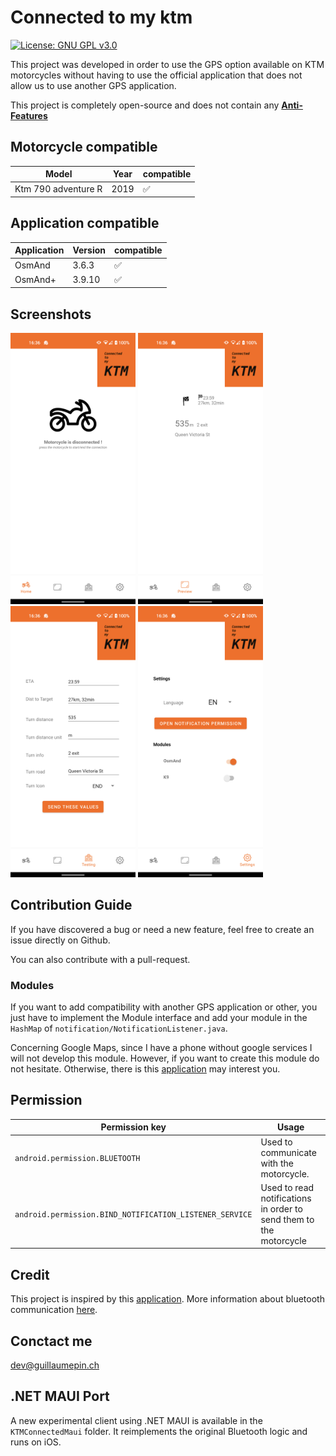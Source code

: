 # Connected to my ktm
[![License: GNU GPL v3.0](https://img.shields.io/badge/License-GNU%20GPL%20v3.0-brightgreen.svg)](https://github.com/pinginfo/Connected-to-my-ktm/)

This project was developed in order to use the GPS option available on KTM motorcycles without having to use the official application that does not allow us to use another GPS application.

This project is completely open-source and does not contain any [**Anti-Features**](https://f-droid.org/docs/Anti-Features/)

## Motorcycle compatible
| Model | Year | compatible |
| --- | --- | --- |
| Ktm 790 adventure R | 2019 | ✅ |

## Application compatible
| Application | Version | compatible |
| --- | --- | --- |
| OsmAnd | 3.6.3 | ✅ |
| OsmAnd+ | 3.9.10 | ✅ |

## Screenshots
<img src="screenshots/home.png" alt="home" width="200"/>
<img src="screenshots/preview.png" alt="preview" width="200"/>
<img src="screenshots/testing.png" alt="testing" width="200"/>
<img src="screenshots/settings.png" alt="settings" width="200"/>

## Contribution Guide
If you have discovered a bug or need a new feature, feel free to create an issue directly on Github.

You can also contribute with a pull-request.

### Modules
If you want to add compatibility with another GPS application or other, you just have to implement the Module interface and add your module in the `HashMap` of `notification/NotificationListener.java`.

Concerning Google Maps, since I have a phone without google services I will not develop this module. However, if you want to create this module do not hesitate. Otherwise, there is this [application](https://play.google.com/store/apps/details?id=com.undingen.maps4ktm&hl=en_US&gl=US) may interest you.

## Permission

| Permission key | Usage |
|---|--- |
| `android.permission.BLUETOOTH`| Used to communicate with the motorcycle. |
| `android.permission.BIND_NOTIFICATION_LISTENER_SERVICE` | Used to read notifications in order to send them to the motorcycle |


## Credit
This project is inspired by this [application](https://play.google.com/store/apps/details?id=com.undingen.maps4ktm&hl=en_US&gl=US). More information about bluetooth communication [here](https://advrider.com/f/threads/ktm-my-ride-enhancements-needed.1435929/page-2).

## Conctact me
dev@guillaumepin.ch
## .NET MAUI Port
A new experimental client using .NET MAUI is available in the `KTMConnectedMaui` folder. It reimplements the original Bluetooth logic and runs on iOS.

